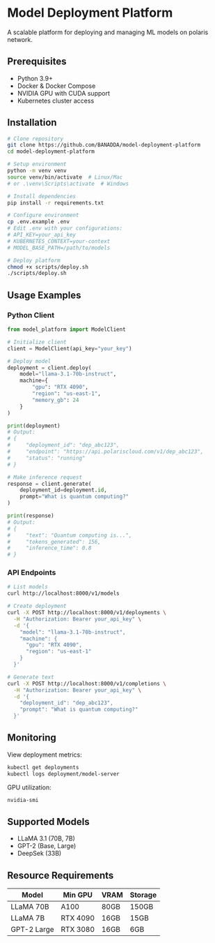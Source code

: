 # Model Deployment Platform

A scalable platform for deploying and managing ML models on polaris network.

## Prerequisites
- Python 3.9+
- Docker & Docker Compose
- NVIDIA GPU with CUDA support
- Kubernetes cluster access

## Installation

```bash
# Clone repository
git clone https://github.com/BANADDA/model-deployment-platform
cd model-deployment-platform

# Setup environment
python -m venv venv
source venv/bin/activate  # Linux/Mac
# or .\venv\Scripts\activate  # Windows

# Install dependencies
pip install -r requirements.txt

# Configure environment
cp .env.example .env
# Edit .env with your configurations:
# API_KEY=your_api_key
# KUBERNETES_CONTEXT=your-context
# MODEL_BASE_PATH=/path/to/models

# Deploy platform
chmod +x scripts/deploy.sh
./scripts/deploy.sh
```

## Usage Examples

### Python Client

```python
from model_platform import ModelClient

# Initialize client
client = ModelClient(api_key="your_key")

# Deploy model
deployment = client.deploy(
    model="llama-3.1-70b-instruct",
    machine={
        "gpu": "RTX 4090",
        "region": "us-east-1",
        "memory_gb": 24
    }
)

print(deployment)
# Output:
# {
#     "deployment_id": "dep_abc123",
#     "endpoint": "https://api.polariscloud.com/v1/dep_abc123",
#     "status": "running"
# }

# Make inference request
response = client.generate(
    deployment_id=deployment.id,
    prompt="What is quantum computing?"
)

print(response)
# Output:
# {
#     "text": "Quantum computing is...",
#     "tokens_generated": 156,
#     "inference_time": 0.8
# }
```

### API Endpoints

```bash
# List models
curl http://localhost:8000/v1/models

# Create deployment
curl -X POST http://localhost:8000/v1/deployments \
  -H "Authorization: Bearer your_api_key" \
  -d '{
    "model": "llama-3.1-70b-instruct",
    "machine": {
      "gpu": "RTX 4090",
      "region": "us-east-1"
    }
  }'

# Generate text
curl -X POST http://localhost:8000/v1/completions \
  -H "Authorization: Bearer your_api_key" \
  -d '{
    "deployment_id": "dep_abc123",
    "prompt": "What is quantum computing?"
  }'
```

## Monitoring

View deployment metrics:
```bash
kubectl get deployments
kubectl logs deployment/model-server
```

GPU utilization:
```bash
nvidia-smi
```

## Supported Models
- LLaMA 3.1 (70B, 7B)
- GPT-2 (Base, Large)
- DeepSek (33B)

## Resource Requirements
| Model | Min GPU | VRAM | Storage |
|-------|---------|------|---------|
| LLaMA 70B | A100 | 80GB | 150GB |
| LLaMA 7B | RTX 4090 | 16GB | 15GB |
| GPT-2 Large | RTX 3080 | 16GB | 6GB |
```
